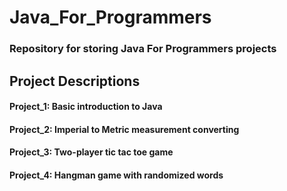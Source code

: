 # Java_For_Programmers
### Repository for storing Java For Programmers projects

## Project Descriptions
#### Project_1: Basic introduction to Java
#### Project_2: Imperial to Metric measurement converting
#### Project_3: Two-player tic tac toe game
#### Project_4: Hangman game with randomized words
